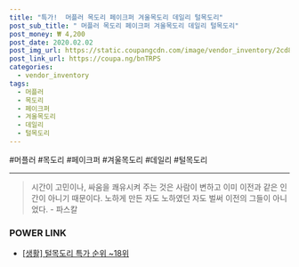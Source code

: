 ```yaml
--- 
title: "특가!  머플러 목도리 페이크퍼 겨울목도리 데일리 털목도리" 
post_sub_title: " 머플러 목도리 페이크퍼 겨울목도리 데일리 털목도리" 
post_money: ₩ 4,200 
post_date: 2020.02.02 
post_img_url: https://static.coupangcdn.com/image/vendor_inventory/2cd8/7e9d871f8e34c7eeddf3b51c02849d8f3e09e9b816256d86b4fea4ead677.jpg 
post_link_url: https://coupa.ng/bnTRPS 
categories: 
  - vendor_inventory 
tags: 
  - 머플러 
  - 목도리 
  - 페이크퍼 
  - 겨울목도리 
  - 데일리 
  - 털목도리 
--- 
```

  #머플러 #목도리 #페이크퍼 #겨울목도리 #데일리 #털목도리 
<hr> 

> 시간이 고민이나, 싸움을 쾌유시켜 주는 것은 사람이 변하고 이미 이전과 같은 인간이 아니기 때문이다. 노하게 만든 자도 노하였던 자도 벌써 이전의 그들이 아니었다. - 파스칼 


### POWER LINK

* <a href="https://blog.naver.com/sakai111/221793234805" target="_blank"> [생활] 털목도리 특가 순위 ~18위</a>
